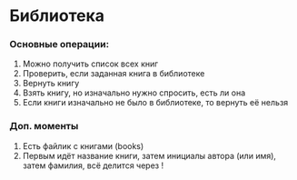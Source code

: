# Библиотека
### Основные операции:
1) Можно получить список всех книг
2) Проверить, если заданная книга в библиотеке
3) Вернуть книгу
4) Взять книгу, но изначально нужно спросить, есть ли она
5) Если книги изначально не было в библиотеке, то вернуть её нельзя

### Доп. моменты
1) Есть файлик с книгами (books)
2) Первым идёт название книги, затем инициалы автора (или имя), затем фамилия, всё делится через !

